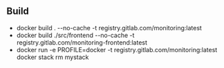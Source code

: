 
## Build
- docker build . --no-cache -t registry.gitlab.com/monitoring:latest
- docker build ./src/frontend --no-cache -t registry.gitlab.com/monitoring-frontend:latest
- docker run -e PROFILE=docker -t registry.gitlab.com/monitoring:latest
  docker stack rm mystack
